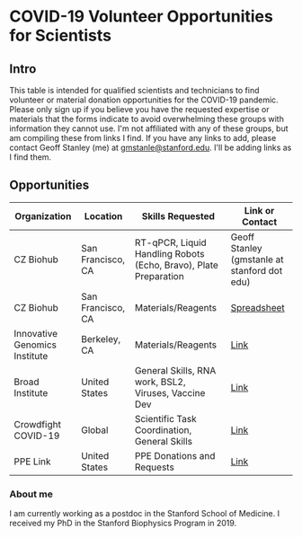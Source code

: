 # COVID-19 Volunteer Opportunities for Scientists

## Intro

This table is intended for qualified scientists and technicians to find volunteer or material donation opportunities for the COVID-19 pandemic. Please only sign up if you believe you have the requested expertise or materials that the forms indicate to avoid overwhelming these groups with information they cannot use. I'm not affiliated with any of these groups, but am compiling these from links I find. If you have any links to add, please contact Geoff Stanley (me) at gmstanle@stanford.edu. I'll be adding links as I find them. 

## Opportunities

Organization | Location | Skills Requested | Link or Contact
------------ | ------------- | ------------ | ------------ |
CZ Biohub | San Francisco, CA | RT-qPCR, Liquid Handling Robots (Echo, Bravo), Plate Preparation | Geoff Stanley (gmstanle at stanford dot edu)
CZ Biohub | San Francisco, CA | Materials/Reagents | [Spreadsheet](https://docs.google.com/spreadsheets/d/1K22xZsrXm2HemhI5Ek1CS7SxNL_6TazARLgKdh6QX58/edit#gid=0)
Innovative Genomics Institute | Berkeley, CA | Materials/Reagents | [Link](https://innovativegenomics.org/covid-19/)
Broad Institute | United States | General Skills, RNA work, BSL2, Viruses, Vaccine Dev | [Link](https://docs.google.com/forms/d/e/1FAIpQLScXC56q2tPgz0WbPrhP7WareiclfxfaKQFI0ZbXg4FkKan5iQ/viewform?fbclid=IwAR3a-97WNEW9Zy_Eja4KS9UAIYPIS4tzyD3AZIRP-m0Ik6EjWbPgwl5ftwk)
Crowdfight COVID-19 | Global | Scientific Task Coordination, General Skills | [Link](http://crowdfightcovid19.org/)
PPE Link | United States | PPE Donations and Requests | [Link](https://ppelink.wordpress.com/ppe-donations/)

### About me
I am currently working as a postdoc in the Stanford School of Medicine. I received my PhD in the Stanford Biophysics Program in 2019.
